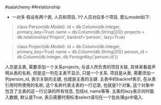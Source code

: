 #salalchemy
##relationship
- 一对多
假设有两个表, 人员和项目, 1个人员对应多个项目, 那么model如下:
> class Person(db.Model):
    id = db.Column(db.Integer, primary_key=True)
    name = db.Column(db.String(20))
    projects = db.relationship('Project', backref='person', lazy=True)

> class Project(db.Model):
    id = db.Column(db.Integer, primary_key=True)
    name = db.Column(db.String(20))
    person_id = db.Column(db.Integer, db.ForeignKey('person.id'))

人员是主表, 需要添加一个关系projects, 与该人所负责的项目关联, 具体来看是声明从表的名称, 但是这一列在主表不显示, 只是一个关系.
项目是从表, 需要添加一列person_id, 表示关联的主键, 也就是主表的主键.
主表中的backref表示, 在从表引用时所使用的名称, 这个名称代表主表的一行记录, 也就是1个对象, 这个对象中包含了主表的这一行记录的所有信息, 包括id, name等等.
主表的lazy表示何时载入数据, 默认是True, 表示需要时用标准select语句在一个批处理go中载入.
